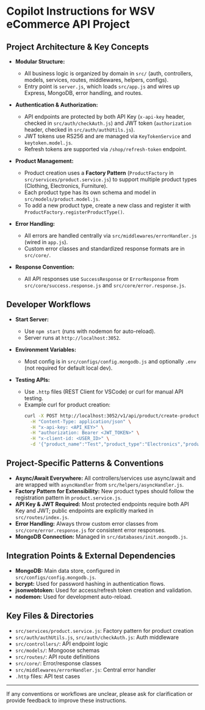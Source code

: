# Copilot Instructions for WSV eCommerce API Project

## Project Architecture & Key Concepts

- **Modular Structure:**
  - All business logic is organized by domain in `src/` (auth, controllers, models, services, routes, middlewares, helpers, configs).
  - Entry point is `server.js`, which loads `src/app.js` and wires up Express, MongoDB, error handling, and routes.

- **Authentication & Authorization:**
  - API endpoints are protected by both API Key (`x-api-key` header, checked in `src/auth/checkAuth.js`) and JWT token (`authorization` header, checked in `src/auth/authUtils.js`).
  - JWT tokens use RS256 and are managed via `KeyTokenService` and `keytoken.model.js`.
  - Refresh tokens are supported via `/shop/refresh-token` endpoint.

- **Product Management:**
  - Product creation uses a **Factory Pattern** (`ProductFactory` in `src/services/product.service.js`) to support multiple product types (Clothing, Electronics, Furniture).
  - Each product type has its own schema and model in `src/models/product.model.js`.
  - To add a new product type, create a new class and register it with `ProductFactory.registerProductType()`.

- **Error Handling:**
  - All errors are handled centrally via `src/middlewares/errorHandler.js` (wired in `app.js`).
  - Custom error classes and standardized response formats are in `src/core/`.

- **Response Convention:**
  - All API responses use `SuccessResponse` or `ErrorResponse` from `src/core/success.response.js` and `src/core/error.response.js`.

## Developer Workflows

- **Start Server:**
  - Use `npm start` (runs with nodemon for auto-reload).
  - Server runs at `http://localhost:3052`.

- **Environment Variables:**
  - Most config is in `src/configs/config.mongodb.js` and optionally `.env` (not required for default local dev).

- **Testing APIs:**
  - Use `.http` files (REST Client for VSCode) or curl for manual API testing.
  - Example curl for product creation:
    ```bash
    curl -X POST http://localhost:3052/v1/api/product/create-product \
      -H "Content-Type: application/json" \
      -H "x-api-key: <API_KEY>" \
      -H "authorization: Bearer <JWT_TOKEN>" \
      -H "x-client-id: <USER_ID>" \
      -d '{"product_name":"Test","product_type":"Electronics","product_attributes":{"manufacturer":"TestBrand","model":"TestModel","color":"white"}}'
    ```

## Project-Specific Patterns & Conventions

- **Async/Await Everywhere:** All controllers/services use async/await and are wrapped with `asyncHandler` from `src/helpers/asyncHandler.js`.
- **Factory Pattern for Extensibility:** New product types should follow the registration pattern in `product.service.js`.
- **API Key & JWT Required:** Most protected endpoints require both API Key and JWT; public endpoints are explicitly marked in `src/routes/index.js`.
- **Error Handling:** Always throw custom error classes from `src/core/error.response.js` for consistent error responses.
- **MongoDB Connection:** Managed in `src/databases/init.mongodb.js`.

## Integration Points & External Dependencies

- **MongoDB:** Main data store, configured in `src/configs/config.mongodb.js`.
- **bcrypt:** Used for password hashing in authentication flows.
- **jsonwebtoken:** Used for access/refresh token creation and validation.
- **nodemon:** Used for development auto-reload.

## Key Files & Directories

- `src/services/product.service.js`: Factory pattern for product creation
- `src/auth/authUtils.js`, `src/auth/checkAuth.js`: Auth middleware
- `src/controllers/`: API endpoint logic
- `src/models/`: Mongoose schemas
- `src/routes/`: API route definitions
- `src/core/`: Error/response classes
- `src/middlewares/errorHandler.js`: Central error handler
- `.http` files: API test cases

---

If any conventions or workflows are unclear, please ask for clarification or provide feedback to improve these instructions.
